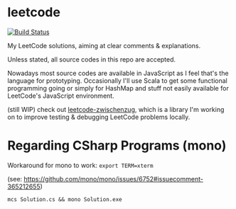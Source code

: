 leetcode
========

[![Build Status](https://travis-ci.org/Javran/leetcode.svg?branch=master)](https://travis-ci.org/Javran/leetcode)

My LeetCode solutions, aiming at clear comments &amp; explanations.

Unless stated, all source codes in this repo are accepted.

Nowadays most source codes are available in JavaScript as I feel that's the language for prototyping.
Occasionally I'll use Scala to get some functional programming going
or simply for HashMap and stuff not easily available for LeetCode's JavaScript environment.

(still WIP) check out [leetcode-zwischenzug](https://www.npmjs.com/package/leetcode-zwischenzug),
which is a library I'm working on to improve testing & debugging LeetCode problems
locally.

# Regarding CSharp Programs (mono)

Workaround for mono to work: `export TERM=xterm`

(see: https://github.com/mono/mono/issues/6752#issuecomment-365212655)

```shell
mcs Solution.cs && mono Solution.exe
```
